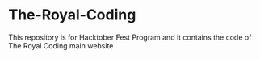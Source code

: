 # The-Royal-Coding
This repository is for Hacktober Fest Program and it contains the code of The Royal Coding main website
